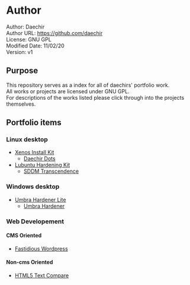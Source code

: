 # Author
Author: Daechir <br/>
Author URL: https://github.com/daechir <br/>
License: GNU GPL <br/>
Modified Date: 11/02/20 <br/>
Version: v1


## Purpose
This repository serves as a index for all of daechirs' portfolio work.<br />
All works or projects are licensed under GNU GPL.<br />
For descriptions of the works listed please click through into the projects themselves.


## Portfolio items
### Linux desktop
* [Xenos Install Kit](https://github.com/daechir/xenos-install-kit)
  + [Daechir Dots](https://github.com/daechir/daechir-dots)
* [Lubuntu Hardening Kit](https://github.com/daechir/lubuntu-hardening-kit)
  + [SDDM Transcendence](https://github.com/daechir/sddm-transcendence)
### Windows desktop
* [Umbra Hardener Lite](https://github.com/daechir/umbra-hardener-lite)
  + [Umbra Hardener](https://github.com/daechir/umbra-hardener)
### Web Developement
#### CMS Oriented
* [Fastidious Wordpress](https://github.com/daechir/fastidious-wordpress)
#### Non-cms Oriented
* [HTML5 Text Compare](https://github.com/daechir/html5-text-compare)

